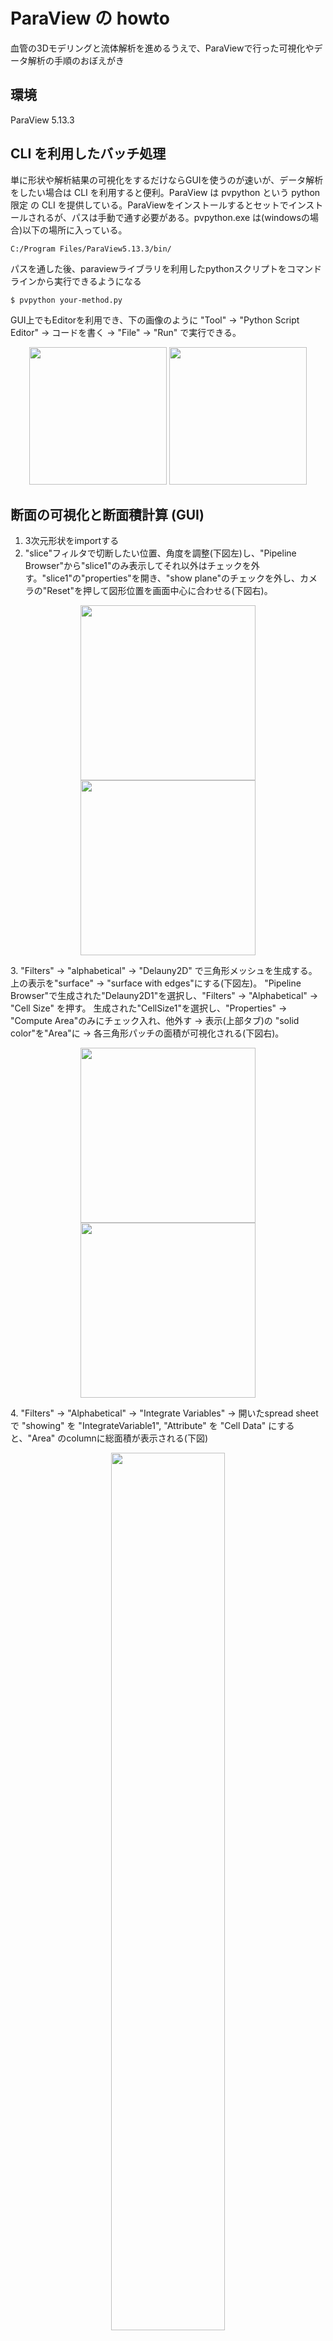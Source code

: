 # ParaView の howto
血管の3Dモデリングと流体解析を進めるうえで、ParaViewで行った可視化やデータ解析の手順のおぼえがき

## 環境
ParaView 5.13.3

## CLI を利用したバッチ処理
単に形状や解析結果の可視化をするだけならGUIを使うのが速いが、データ解析をしたい場合は CLI を利用すると便利。ParaView は pvpython という python 限定 の CLI を提供している。ParaViewをインストールするとセットでインストールされるが、パスは手動で通す必要がある。pvpython.exe は(windowsの場合)以下の場所に入っている。
```
C:/Program Files/ParaView5.13.3/bin/
```
パスを通した後、paraviewライブラリを利用したpythonスクリプトをコマンドラインから実行できるようになる
```
$ pvpython your-method.py
```
GUI上でもEditorを利用でき、下の画像のように "Tool" → "Python Script Editor" → コードを書く → "File" → "Run" で実行できる。
<p align="center">
  <img src="pictures/editor1.png" height="220">
  <img src="pictures/editor2.png" height="220">
</p>

## 断面の可視化と断面積計算 (GUI)
1. 3次元形状をimportする
2. "slice"フィルタで切断したい位置、角度を調整(下図左)し、"Pipeline Browser"から"slice1"のみ表示してそれ以外はチェックを外す。"slice1"の"properties"を開き、"show plane"のチェックを外し、カメラの"Reset"を押して図形位置を画面中心に合わせる(下図右)。
<p align="center">
  <img src="pictures/slice1.png" height="280">
  <img src="pictures/slice2.png" height="280">
</p>
3. "Filters" → "alphabetical" → "Delauny2D" で三角形メッシュを生成する。上の表示を"surface" → "surface with edges"にする(下図左)。
  "Pipeline Browser"で生成された"Delauny2D1"を選択し、"Filters" → "Alphabetical" → "Cell Size" を押す。
    生成された"CellSize1"を選択し、"Properties" → "Compute Area"のみにチェック入れ、他外す → 表示(上部タブ)の "solid color"を"Area"に → 各三角形パッチの面積が可視化される(下図右)。
<p align="center">
  <img src="pictures/slice3.png" height="280">
  <img src="pictures/slice4.png" height="280">
</p>
4. "Filters" → "Alphabetical" → "Integrate Variables" → 開いたspread sheet で "showing" を "IntegrateVariable1", "Attribute" を "Cell Data"  にすると、"Area" のcolumnに総面積が表示される(下図)
<p align="center">
  <img src="pictures/slice5.png" width="60%">
</p>

### ※ 断面形状が凹形の場合 
上記手順 (Delauny2D) は凹型形状に対して、外部にまで三角形を張ってしまうことがある(下図)。 <br>
<p align="center">
  <img src="pictures/slice6.png" width="60%">
</p>
そこで別の方法として、vtkライブラリを使用し閉曲線内部に三角形メッシュを作る。

+ 上記 1.2.までは同じ
+ "slice1"を選択し、"Filters" → "Alphabetical" → "clean"。
+ "slice1"を選択し、"Filters" → "Programmable" → "Programmable Filter" で、"Properties" にある editorに以下のスクリプトを打ち、"Apply"
  
  ```python
    try:
        import vtk                   # 通常
    except Exception:
        from paraview import vtk     # ParaView のラッパー

    inp = inputs[0].VTKObject

    # 微小ギャップ/重複点を掃除
    clean = vtk.vtkCleanPolyData()
    clean.SetInputData(inp)
    clean.SetTolerance(1e-6)         # 必要に応じて調整
    clean.Update()

    # 線分を連結して閉ループを作る
    strip = vtk.vtkStripper()
    strip.SetInputConnection(clean.GetOutputPort())
    strip.JoinContiguousSegmentsOn()
    strip.Update()

    # 閉曲線（外周＋内周）から“内部だけ”を三角化
    tri = vtk.vtkContourTriangulator()
    tri.SetInputConnection(strip.GetOutputPort())
    tri.Update()

    # 出力
    output.ShallowCopy(tri.GetOutput())
  ```
+ これで閉曲線内部にのみ三角形メッシュが生成されるので、以降は上記手順と同じく、"cell size" → "Integrate Variables" で正しく面積が計算できる。
<p align="center">
  <img src="pictures/slice7.png" width="60%">
</p>

## 断面の可視化と断面積計算 (CLI)
GUI操作は直感的だが、切断面の決め方が決定的ではないし(一応、GUI上でもslice面の位置、角度共に数値で指定はできる)、大量処理には向かない。例えば血管の中心線に沿って一定の間隔で垂直断面をとって、全体的な断面形状を知りたいときはCLIを用いる。

## GUI上で切断面を決め、中心線を使いCLIで正確に位置指定し垂直断面を切る
<p align="center">
  <img src="pictures/femoral-pulse.png" height="300">
  <img src="pictures/femoral-pulse-slice1.gif" height="220">
  <img src="pictures/femoral-pulse-slice2.gif" height="220">
  <img src="pictures/femoral-pulse-slice3.gif" height="220">
</p>
↑ 大腿動脈において、拍動流を想定してpimpleFoamで数値解析を行い、断面流速分布を可視化したもの。<br>
<br>

<p align="center">
  <img src="pictures/paraview_howtoslice.png" width="60%">
</p>

+ ParaViewで形状(あるいは流体解析結果)と中心線をimportし、形状の透明度("opacity")を下げつつ中心線点群も合わせて可視化。
+ "Pipeline Brawser"で可視化している中心線を選択し"Find data" → 適当にIDを打ちながら、切断したい位置の中心線点番号を確認する
+ 切る場所を決めたら、"tool" → "python script editor" に以下を張り付けてrun
+ 指定した中心線の点{origin}で、隣接点から法線ベクトル{normal}を計算し、slice面が作成される

  ```python
    from paraview.simple import *
    from paraview import servermanager
    import math

    # ---- SETTINGS (edit here) ----
    CENTERLINE_NAME = "Transform1"   # !ここを変える!: TableToPoints の後に Transform しているならその名前
    GEOM_NAME       = "cbs.foam"     # !ここを変える!: 解析ジオメトリ（表面/ボリューム）のソース名
    POINT_ID        = 300            # !ここを変える!: 切断したい位置の中心線点番号

    # ---- fetch sources ----
    cl_src = FindSource(CENTERLINE_NAME)
    if cl_src is None:
        raise RuntimeError(f"Centerline source '{CENTERLINE_NAME}' not found.")
    geom_src = FindSource(GEOM_NAME)
    if geom_src is None:
        raise RuntimeError(f"Geometry source '{GEOM_NAME}' not found.")

    # Centerline points (client-side)
    cl_vtk = servermanager.Fetch(cl_src)  # vtkDataSet
    npts = cl_vtk.GetNumberOfPoints()
    if npts < 3:
        raise RuntimeError("Centerline needs at least 3 points for central difference.")

    # clamp the point id in [0, npts-1]
    pid = max(0, min(POINT_ID, npts-1))

    # get neighbors for central difference
    pid_minus = max(0, pid-1)
    pid_plus  = min(npts-1, pid+1)

    p0 = cl_vtk.GetPoint(pid)
    pm = cl_vtk.GetPoint(pid_minus)
    pp = cl_vtk.GetPoint(pid_plus)

    # central difference tangent (pp - pm); this will be the slice plane NORMAL
    tx = pp[0] - pm[0]
    ty = pp[1] - pm[1]
    tz = pp[2] - pm[2]
    norm_len = math.sqrt(tx*tx + ty*ty + tz*tz)
    if norm_len == 0.0:
        raise RuntimeError("Zero-length tangent; check centerline ordering or duplicate points.")
    nx, ny, nz = tx/norm_len, ty/norm_len, tz/norm_len

    print(f"Using POINT_ID={pid}")
    print(f"Origin  = ({p0[0]:.6f}, {p0[1]:.6f}, {p0[2]:.6f})")
    print(f"Normal  = ({nx:.6f}, {ny:.6f}, {nz:.6f})")

    # ---- create/update Slice ----
    slice_name = f"Slice_at_ID_{pid}"
    existing = FindSource(slice_name)

    if existing is None:
        slc = Slice(registrationName=slice_name, Input=geom_src)
    else:
        slc = existing
        slc.Input = geom_src

    # ParaView の Slice は "SliceType" に Plane を持ち、その Origin/Normal を設定
    slc.SliceType = "Plane"
    slc.SliceType.Origin = [p0[0], p0[1], p0[2]]
    slc.SliceType.Normal = [nx, ny, nz]

    Show(slc)
    Render()
  ```

